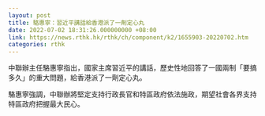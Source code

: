 ```yaml
---
layout: post
title: 駱惠寧：習近平講話給香港派了一劑定心丸
date: 2022-07-02 18:31:26.000000000 +08:00
link: https://news.rthk.hk/rthk/ch/component/k2/1655903-20220702.htm
categories: rthk
---
```


中聯辦主任駱惠寧指出，國家主席習近平的講話，歷史性地回答了一國兩制「要搞多久」的重大問題，給香港派了一劑定心丸。

駱惠寧強調，中聯辦將堅定支持行政長官和特區政府依法施政，期望社會各界支持特區政府把握最大民心。
